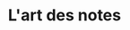 ---
title: "L'art des notes"
url: /arzacq-arraziguet/lart-des-notes/
shop: instrument de musique
---